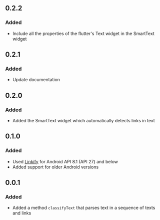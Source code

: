 ## 0.2.2

### Added
* Include all the properties of the flutter's Text widget in the SmartText widget

## 0.2.1

### Added
* Update documentation

## 0.2.0

### Added
* Added the SmartText widget which automatically detects links in text

## 0.1.0

### Added
* Used [Linkify](https://developer.android.com/reference/android/text/util/Linkify) for Android API 8.1 (API 27) and below
* Added support for older Android versions

## 0.0.1

### Added
* Added a method `classifyText` that parses text in a sequence of texts and links